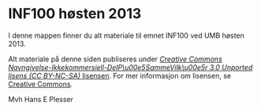 INF100 høsten 2013
==============

I denne mappen finner du alt materiale til emnet INF100 ved UMB høsten 2013.

Alt materiale på denne siden publiseres under [*Creative Commons Navngivelse-Ikkekommersiell-DelP\u00e5SammeVilk\u00e5r 3.0 Unported lisens (CC BY-NC-SA)* lisensen](http://creativecommons.org/licenses/by-nc-sa/3.0/deed.no). For mer informasjon om lisensen, se [Creative Commons](http://creativecommons.org/licenses/).

Mvh
Hans E Plesser
